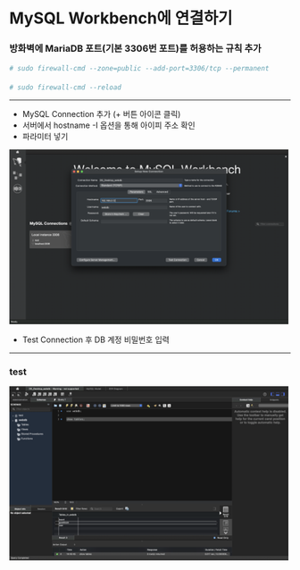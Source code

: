 # MySQL Workbench에 연결하기
### 방화벽에 MariaDB 포트(기본 3306번 포트)를 허용하는 규칙 추가
```bash
# sudo firewall-cmd --zone=public --add-port=3306/tcp --permanent

# sudo firewall-cmd --reload
```
---
- MySQL Connection 추가 (+ 버튼 아이콘 클릭)
- 서버에서 hostname -I 옵션을 통해 아이피 주소 확인
- 파라미터 넣기

<img src="work_png/1.png" alt="전체그림" width="500">

- Test Connection 후 DB 계정 비밀번호 입력
---
### test

<img src="work_png/2.png" alt="전체그림" width="500">
